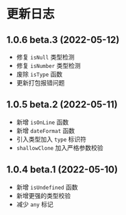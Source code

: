 # 更新日志

## 1.0.6 beta.3 (2022-05-12)

- 修复 `isNull` 类型检测
- 修复 `isNumber` 类型检测
- 废除 `isType` 函数
- 更新打包报错问题

## 1.0.5 beta.2 (2022-05-11)

- 新增 `isOnLine` 函数
- 新增 `dateFormat` 函数
- 引入类型加入 `type` 标识符
- `shallowClone` 加入严格参数校验

## 1.0.4 beta.1 (2022-05-10)

- 新增 `isUndefined` 函数
- 新增更强的类型校验
- 减少 `any` 标记
